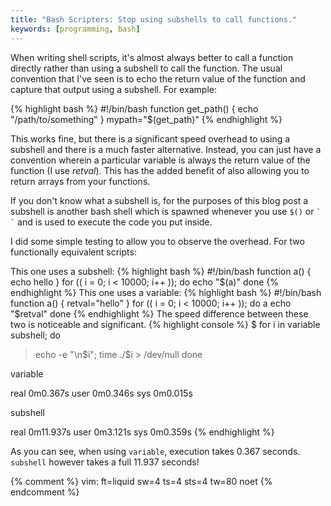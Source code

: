 ```yaml
---
title: "Bash Scripters: Stop using subshells to call functions."
keywords: [programming, bash]
---
```


When writing shell scripts, it's almost always better to call a function
directly rather than using a subshell to call the function. The usual convention
that I've seen is to echo the return value of the function and capture that
output using a subshell. For example:

{% highlight bash %}
#!/bin/bash
function get_path() {
    echo "/path/to/something"
}
mypath="$(get_path)"
{% endhighlight %}

This works fine, but there is a significant speed overhead to using a subshell
and there is a much faster alternative. Instead, you can just have a convention
wherein a particular variable is always the return value of the function (I use
_retval_).  This has the added benefit of also allowing you to return arrays
from your functions.

If you don't know what a subshell is, for the purposes of this blog post a
subshell is another bash shell which is spawned whenever you use `$()`
or ```` ` ` ```` and is used to execute the code you put inside.

I did some simple testing to allow you to observe the overhead. For two
functionally equivalent scripts:

This one uses a subshell:
{% highlight bash %}
#!/bin/bash
function a() {
    echo hello
}
for (( i = 0; i < 10000; i++ )); do
    echo "$(a)"
done
{% endhighlight %}
This one uses a variable:
{% highlight bash %}
#!/bin/bash
function a() {
    retval="hello"
}
for (( i = 0; i < 10000; i++ )); do
    a
    echo "$retval"
done
{% endhighlight %}
The speed difference between these two is noticeable and significant.
{% highlight console %}
$ for i in variable subshell; do
> echo -e "\n$i"; time ./$i > /dev/null
> done

variable

real 0m0.367s
user 0m0.346s
sys 0m0.015s

subshell

real 0m11.937s
user 0m3.121s
sys 0m0.359s
{% endhighlight %}

As you can see, when using `variable`, execution takes 0.367 seconds. `subshell`
however takes a full 11.937 seconds!

{% comment %}
vim: ft=liquid sw=4 ts=4 sts=4 tw=80 noet
{% endcomment %}
